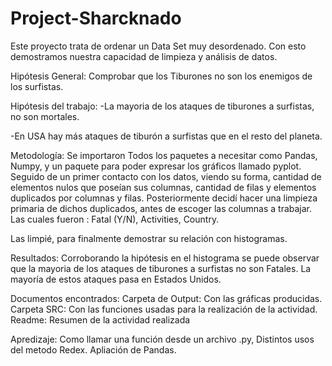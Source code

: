 # Project-Sharcknado
Este proyecto trata de ordenar un Data Set muy desordenado. Con esto demostramos nuestra capacidad de limpieza y análisis de datos.

Hipótesis General:
Comprobar que los Tiburones no son los enemigos de los surfistas.

Hipótesis del trabajo:
-La mayoria de los ataques de tiburones a surfistas, no son mortales.

-En USA hay más ataques de tiburón a surfistas que en el resto del planeta.

Metodología:
Se importaron Todos los paquetes a necesitar como Pandas, Numpy, y un paquete para poder expresar los gráficos llamado pyplot.
Seguido de un primer contacto con los datos, viendo su forma, cantidad de elementos nulos que poseían sus columnas, cantidad de filas y elementos duplicados por columnas y filas.
Posteriormente decidí hacer una limpieza primaria de dichos duplicados, antes de escoger las columnas a trabajar. Las cuales fueron : Fatal (Y/N), Activities, Country.

Las limpié, para finalmente demostrar su relación con histogramas.

Resultados:
Corroborando la hipótesis en el histograma se puede observar que la mayoria de los ataques de tiburones a surfistas no son Fatales. 
La mayoría de estos ataques pasa en Estados Unidos.

Documentos encontrados:
Carpeta de Output: Con las gráficas producidas.
Carpeta SRC: Con las funciones usadas para la realización de la actividad.
Readme: Resumen de la actividad realizada

Apredizaje:
Como llamar una función desde un archivo .py, Distintos usos del metodo Redex. Apliación de Pandas.



